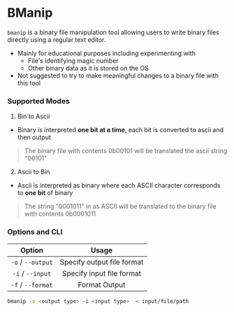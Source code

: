 # BManip

`bmanip` is a binary file manipulation tool allowing users to write binary files directly using a regular text editor.
- Mainly for educational purposes including experimenting with
	- File's identifying magic number 
	- Other binary data as it is stored on the OS
- Not suggested to try to make meaningful changes to a binary file with this tool

### Supported Modes 
1. Bin to Ascii
- Binary is interpreted **one bit at a time**, each bit is converted to ascii and then output

> The binary file with contents 0b00101 will be translated the ascii string "00101"

2. Ascii to Bin
- Ascii is interpreted as binary where each ASCII character corresponds to **one bit** of binary

> The string "0001011" in as ASCII will be translated to the binary file with contents 0b0001011

### Options and CLI

| Option | Usage | 
| :----: | :---: |
| `-o` / `--output` | Specify output file format | 
| `-i` / `--input` | Specify input file format |
| `-f` / `--format` | Format Output |

```bash
bmanip -o <output type> -i <input type>  < input/file/path
```